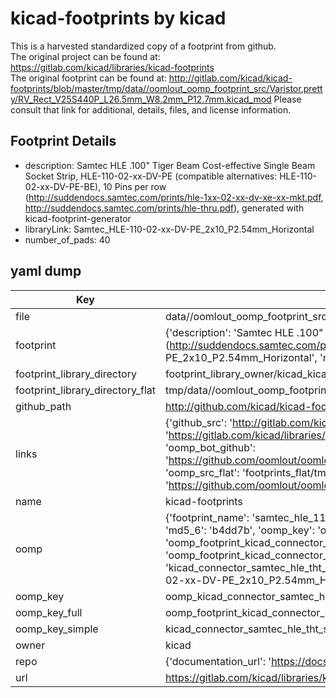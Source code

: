 # kicad-footprints by kicad  
This is a harvested standardized copy of a footprint from github.  
The original project can be found at:  
https://gitlab.com/kicad/libraries/kicad-footprints  
The original footprint can be found at:
http://gitlab.com/kicad/kicad-footprints/blob/master/tmp/data//oomlout_oomp_footprint_src/Varistor.pretty/RV_Rect_V25S440P_L26.5mm_W8.2mm_P12.7mm.kicad_mod
Please consult that link for additional, details, files, and license information.  
## Footprint Details
* description: Samtec HLE .100" Tiger Beam Cost-effective Single Beam Socket Strip, HLE-110-02-xx-DV-PE (compatible alternatives: HLE-110-02-xx-DV-PE-BE), 10 Pins per row (http://suddendocs.samtec.com/prints/hle-1xx-02-xx-dv-xe-xx-mkt.pdf, http://suddendocs.samtec.com/prints/hle-thru.pdf), generated with kicad-footprint-generator  
* libraryLink: Samtec_HLE-110-02-xx-DV-PE_2x10_P2.54mm_Horizontal  
* number_of_pads: 40  
## yaml dump  
| Key | Value |  
| --- | --- |  
| file | data//oomlout_oomp_footprint_src/kicad-footprints/Connector_Samtec_HLE_THT.pretty/Samtec_HLE-110-02-xx-DV-PE_2x10_P2.54mm_Horizontal.kicad_mod |  
| footprint | {'description': 'Samtec HLE .100" Tiger Beam Cost-effective Single Beam Socket Strip, HLE-110-02-xx-DV-PE (compatible alternatives: HLE-110-02-xx-DV-PE-BE), 10 Pins per row (http://suddendocs.samtec.com/prints/hle-1xx-02-xx-dv-xe-xx-mkt.pdf, http://suddendocs.samtec.com/prints/hle-thru.pdf), generated with kicad-footprint-generator', 'libraryLink': 'Samtec_HLE-110-02-xx-DV-PE_2x10_P2.54mm_Horizontal', 'number_of_pads': 40} |  
| footprint_library_directory | footprint_library_owner/kicad_kicad-footprints/ |  
| footprint_library_directory_flat | tmp/data//oomlout_oomp_footprint_src/footprints_flat/kicad_connector_samtec_hle_tht_samtec_hle_110_02_xx_dv_pe_2x10_p2_54mm_horizontal/working |  
| github_path | http://github.com/kicad/kicad-footprints/blob/master/tmp/data//oomlout_oomp_footprint_src/Connector_Samtec_HLE_THT.pretty/Samtec_HLE-110-02-xx-DV-PE_2x10_P2.54mm_Horizontal.kicad_mod |  
| links | {'github_src': 'http://gitlab.com/kicad/kicad-footprints/blob/master/tmp/data//oomlout_oomp_footprint_src/Varistor.pretty/RV_Rect_V25S440P_L26.5mm_W8.2mm_P12.7mm.kicad_mod', 'github_src_repo': 'https://gitlab.com/kicad/libraries/kicad-footprints', 'oomp_bot': 'tmp/data//oomlout_oomp_footprint_src/footprints/kicad_connector_samtec_hle_tht_samtec_hle_110_02_xx_dv_pe_2x10_p2_54mm_horizontal/working', 'oomp_bot_github': 'https://github.com/oomlout/oomlout_oomp_footprint_bot/tree/main/tmp/data//oomlout_oomp_footprint_src/footprints/kicad_connector_samtec_hle_tht_samtec_hle_110_02_xx_dv_pe_2x10_p2_54mm_horizontal/working', 'oomp_src_flat': 'footprints_flat/tmp/data//oomlout_oomp_footprint_src/footprints_flat/kicad_connector_samtec_hle_tht_samtec_hle_110_02_xx_dv_pe_2x10_p2_54mm_horizontal/working', 'oomp_src_flat_github': 'https://github.com/oomlout/oomlout_oomp_footprint_src/tree/main/tmp/data//oomlout_oomp_footprint_src/footprints_flat/kicad_connector_samtec_hle_tht_samtec_hle_110_02_xx_dv_pe_2x10_p2_54mm_horizontal/working'} |  
| name | kicad-footprints |  
| oomp | {'footprint_name': 'samtec_hle_110_02_xx_dv_pe_2x10_p2_54mm_horizontal', 'library_name': 'connector_samtec_hle_tht', 'md5': 'b4dd7be57f1b2e5248f7ff52129d5efc', 'md5_10': 'b4dd7be57f', 'md5_5': 'b4dd7', 'md5_6': 'b4dd7b', 'oomp_key': 'oomp_kicad_connector_samtec_hle_tht_samtec_hle_110_02_xx_dv_pe_2x10_p2_54mm_horizontal', 'oomp_key_extra': 'oomp_footprint_kicad_connector_samtec_hle_tht_samtec_hle_110_02_xx_dv_pe_2x10_p2_54mm_horizontal', 'oomp_key_full': 'oomp_footprint_kicad_connector_samtec_hle_tht_samtec_hle_110_02_xx_dv_pe_2x10_p2_54mm_horizontal_b4dd7b', 'oomp_key_simple': 'kicad_connector_samtec_hle_tht_samtec_hle_110_02_xx_dv_pe_2x10_p2_54mm_horizontal', 'original_filename': 'data//oomlout_oomp_footprint_src/kicad-footprints/Connector_Samtec_HLE_THT.pretty/Samtec_HLE-110-02-xx-DV-PE_2x10_P2.54mm_Horizontal.kicad_mod', 'owner_name': 'kicad'} |  
| oomp_key | oomp_kicad_connector_samtec_hle_tht_samtec_hle_110_02_xx_dv_pe_2x10_p2_54mm_horizontal |  
| oomp_key_full | oomp_footprint_kicad_connector_samtec_hle_tht_samtec_hle_110_02_xx_dv_pe_2x10_p2_54mm_horizontal |  
| oomp_key_simple | kicad_connector_samtec_hle_tht_samtec_hle_110_02_xx_dv_pe_2x10_p2_54mm_horizontal |  
| owner | kicad |  
| repo | {'documentation_url': 'https://docs.github.com/rest/repos/repos#get-a-repository', 'message': 'Not Found'} |  
| url | https://gitlab.com/kicad/libraries/kicad-footprints |  

